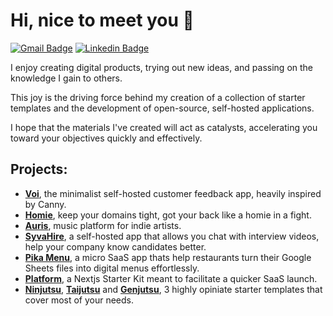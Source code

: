 # Hi, nice to meet you 👋
  
[![Gmail Badge](https://img.shields.io/badge/-sang@dang.to-c14438?style=flat&logo=Gmail&logoColor=white&link=mailto:sang@dang.to)](mailto:sang@dang.to) 
[![Linkedin Badge](https://img.shields.io/badge/-sangdth-0072b1?style=flat&logo=Linkedin&logoColor=white&link=https://www.linkedin.com/in/sangdth/)](https://www.linkedin.com/in/sangdth/)

I enjoy creating digital products, trying out new ideas, and passing on the knowledge I gain to others.

This joy is the driving force behind my creation of a collection of starter templates and the development of open-source, self-hosted applications.

I hope that the materials I've created will act as catalysts, accelerating you toward your objectives quickly and effectively.

## Projects:

- [**Voi**](https://github.com/getsieutoc/voi), the minimalist self-hosted customer feedback app, heavily inspired by Canny.
- [**Homie**](https://github.com/getsieutoc/homie), keep your domains tight, got your back like a homie in a fight.
- [**Auris**](https://github.com/getsieutoc/auris), music platform for indie artists.
- [**SyvaHire**](https://github.com/getsieutoc/syva), a self-hosted app that allows you chat with interview videos, help your company know candidates better.
- [**Pika Menu**](https://pika.menu/), a micro SaaS app thats help restaurants turn their Google Sheets files into digital menus effortlessly.
- [**Platform**](https://github.com/getsieutoc/platform), a Nextjs Starter Kit meant to facilitate a quicker SaaS launch.
- [**Ninjutsu**](https://github.com/getsieutoc/ninjutsu), [**Taijutsu**](https://github.com/getsieutoc/taijutsu) and [**Genjutsu**](https://github.com/getsieutoc/genjutsu), 3 highly opiniate starter templates that cover most of your needs.
